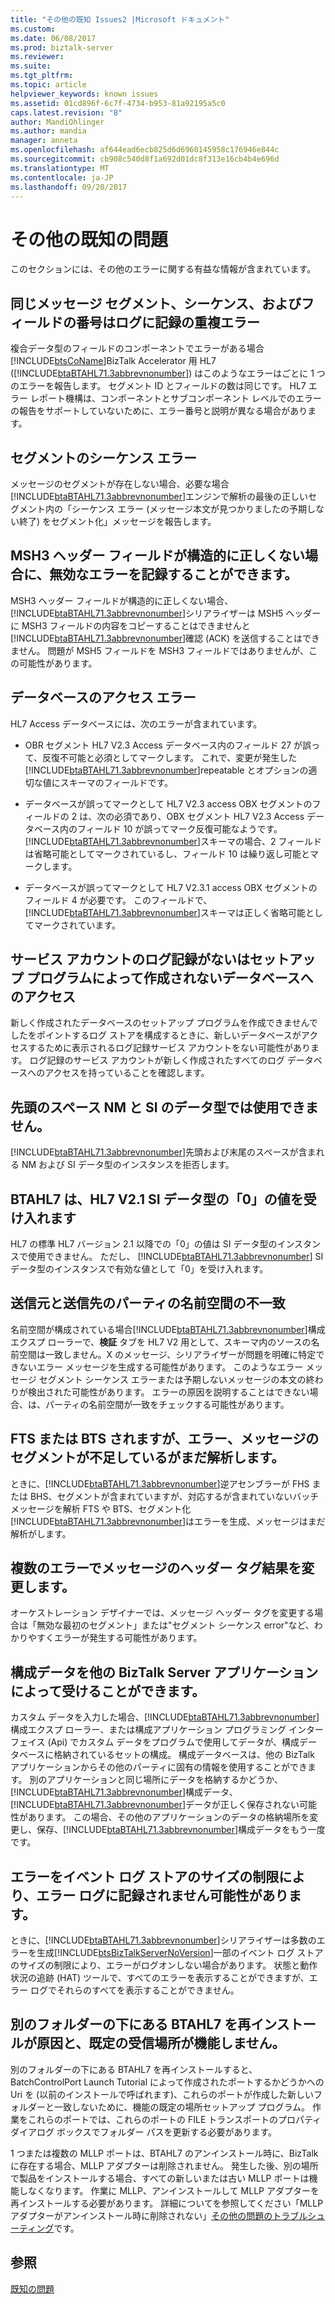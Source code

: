 ```yaml
---
title: "その他の既知 Issues2 |Microsoft ドキュメント"
ms.custom: 
ms.date: 06/08/2017
ms.prod: biztalk-server
ms.reviewer: 
ms.suite: 
ms.tgt_pltfrm: 
ms.topic: article
helpviewer_keywords: known issues
ms.assetid: 01cd896f-6c7f-4734-b953-81a92195a5c0
caps.latest.revision: "8"
author: MandiOhlinger
ms.author: mandia
manager: anneta
ms.openlocfilehash: af644ead6ecb825d6d6960145958c176946e844c
ms.sourcegitcommit: cb908c540d8f1a692d01dc8f313e16cb4b4e696d
ms.translationtype: MT
ms.contentlocale: ja-JP
ms.lasthandoff: 09/20/2017
---
```

# <a name="miscellaneous-known-issues"></a>その他の既知の問題
このセクションには、その他のエラーに関する有益な情報が含まれています。  
  
## <a name="duplicate-errors-logged-for-the-same-message-segment-sequence-and-field-number"></a>同じメッセージ セグメント、シーケンス、およびフィールドの番号はログに記録の重複エラー  
 複合データ型のフィールドのコンポーネントでエラーがある場合[!INCLUDE[btsCoName](../../includes/btsconame-md.md)]BizTalk Accelerator 用 HL7 ([!INCLUDE[btaBTAHL71.3abbrevnonumber](../../includes/btabtahl71-3abbrevnonumber-md.md)]) はこのようなエラーはごとに 1 つのエラーを報告します。 セグメント ID とフィールドの数は同じです。 HL7 エラー レポート機構は、コンポーネントとサブコンポーネント レベルでのエラーの報告をサポートしていないために、エラー番号と説明が異なる場合があります。  
  
## <a name="segment-sequence-errors"></a>セグメントのシーケンス エラー  
 メッセージのセグメントが存在しない場合、必要な場合[!INCLUDE[btaBTAHL71.3abbrevnonumber](../../includes/btabtahl71-3abbrevnonumber-md.md)]エンジンで解析の最後の正しいセグメント内の「シーケンス エラー (メッセージ本文が見つかりましたの予期しない終了) をセグメント化」メッセージを報告します。  
  
## <a name="invalid-error-can-be-recorded-when-the-msh3-header-field-is-structurally-incorrect"></a>MSH3 ヘッダー フィールドが構造的に正しくない場合に、無効なエラーを記録することができます。  
 MSH3 ヘッダー フィールドが構造的に正しくない場合、[!INCLUDE[btaBTAHL71.3abbrevnonumber](../../includes/btabtahl71-3abbrevnonumber-md.md)]シリアライザーは MSH5 ヘッダーに MSH3 フィールドの内容をコピーすることはできませんと[!INCLUDE[btaBTAHL71.3abbrevnonumber](../../includes/btabtahl71-3abbrevnonumber-md.md)]確認 (ACK) を送信することはできません。 問題が MSH5 フィールドを MSH3 フィールドではありませんが、この可能性があります。  
  
## <a name="access-database-errors"></a>データベースのアクセス エラー  
 HL7 Access データベースには、次のエラーが含まれています。  
  
-   OBR セグメント HL7 V2.3 Access データベース内のフィールド 27 が誤って、反復不可能と必須としてマークします。 これで、変更が発生した[!INCLUDE[btaBTAHL71.3abbrevnonumber](../../includes/btabtahl71-3abbrevnonumber-md.md)]repeatable とオプションの適切な値にスキーマのフィールドです。  
  
-   データベースが誤ってマークとして HL7 V2.3 access OBX セグメントのフィールドの 2 は、次の必須であり、OBX セグメント HL7 V2.3 Access データベース内のフィールド 10 が誤ってマーク反復可能なようです。 [!INCLUDE[btaBTAHL71.3abbrevnonumber](../../includes/btabtahl71-3abbrevnonumber-md.md)]スキーマの場合、2 フィールドは省略可能としてマークされているし、フィールド 10 は繰り返し可能とマークします。  
  
-   データベースが誤ってマークとして HL7 V2.3.1 access OBX セグメントのフィールド 4 が必要です。 このフィールドで、[!INCLUDE[btaBTAHL71.3abbrevnonumber](../../includes/btabtahl71-3abbrevnonumber-md.md)]スキーマは正しく省略可能としてマークされています。  
  
## <a name="logging-service-account-may-not-have-access-to-databases-that-are-not-created-by-the-setup-program"></a>サービス アカウントのログ記録がないはセットアップ プログラムによって作成されないデータベースへのアクセス  
 新しく作成されたデータベースのセットアップ プログラムを作成できませんでしたをポイントするログ ストアを構成するときに、新しいデータベースがアクセスするために表示されるログ記録サービス アカウントをない可能性があります。 ログ記録のサービス アカウントが新しく作成されたすべてのログ データベースへのアクセスを持っていることを確認します。  
  
## <a name="leading-spaces-not-allowed-in-nm-and-si-data-types"></a>先頭のスペース NM と SI のデータ型では使用できません。  
 [!INCLUDE[btaBTAHL71.3abbrevnonumber](../../includes/btabtahl71-3abbrevnonumber-md.md)]先頭および末尾のスペースが含まれる NM および SI データ型のインスタンスを拒否します。  
  
## <a name="btahl7-accepts-a-value-of-0-for-hl7-v21-si-data-type"></a>BTAHL7 は、HL7 V2.1 SI データ型の「0」の値を受け入れます  
 HL7 の標準 HL7 バージョン 2.1 以降での「0」の値は SI データ型のインスタンスで使用できません。 ただし、 [!INCLUDE[btaBTAHL71.3abbrevnonumber](../../includes/btabtahl71-3abbrevnonumber-md.md)] SI データ型のインスタンスで有効な値として「0」を受け入れます。  
  
## <a name="mismatch-of-source-and-destination-party-namespaces"></a>送信元と送信先のパーティの名前空間の不一致  
 名前空間が構成されている場合[!INCLUDE[btaBTAHL71.3abbrevnonumber](../../includes/btabtahl71-3abbrevnonumber-md.md)]構成エクスプ ローラーで、**検証** タブを HL7 V2 用として、スキーマ内のソースの名前空間は一致しません。X のメッセージ、シリアライザーが問題を明確に特定できないエラー メッセージを生成する可能性があります。 このようなエラー メッセージ セグメント シーケンス エラーまたは予期しないメッセージの本文の終わりが検出された可能性があります。 エラーの原因を説明することはできない場合、は、パーティの名前空間が一致をチェックする可能性があります。  
  
## <a name="lack-of-segments-fts-or-bts-results-in-error-but-the-message-still-parses"></a>FTS または BTS されますが、エラー、メッセージのセグメントが不足しているがまだ解析します。  
 ときに、[!INCLUDE[btaBTAHL71.3abbrevnonumber](../../includes/btabtahl71-3abbrevnonumber-md.md)]逆アセンブラーが FHS または BHS、セグメントが含まれていますが、対応するが含まれていないバッチ メッセージを解析 FTS や BTS、セグメント化[!INCLUDE[btaBTAHL71.3abbrevnonumber](../../includes/btabtahl71-3abbrevnonumber-md.md)]はエラーを生成、メッセージはまだ解析がします。  
  
## <a name="modifying-a-message-header-tag-results-in-multiple-errors"></a>複数のエラーでメッセージのヘッダー タグ結果を変更します。  
 オーケストレーション デザイナーでは、メッセージ ヘッダー タグを変更する場合は「無効な最初のセグメント」または"セグメント シーケンス error"など、わかりやすくエラーが発生する可能性があります。  
  
## <a name="configuration-data-can-be-affected-by-other-biztalk-server-applications"></a>構成データを他の BizTalk Server アプリケーションによって受けることができます。  
 カスタム データを入力した場合、[!INCLUDE[btaBTAHL71.3abbrevnonumber](../../includes/btabtahl71-3abbrevnonumber-md.md)]構成エクスプ ローラー、または構成アプリケーション プログラミング インターフェイス (Api) でカスタム データをプログラムで使用してデータが、構成データベースに格納されているセットの構成。  構成データベースは、他の BizTalk アプリケーションからその他のパーティに固有の情報を使用することができます。 別のアプリケーションと同じ場所にデータを格納するかどうか、[!INCLUDE[btaBTAHL71.3abbrevnonumber](../../includes/btabtahl71-3abbrevnonumber-md.md)]構成データ、[!INCLUDE[btaBTAHL71.3abbrevnonumber](../../includes/btabtahl71-3abbrevnonumber-md.md)]データが正しく保存されない可能性があります。 この場合、その他のアプリケーションのデータの格納場所を変更し、保存、[!INCLUDE[btaBTAHL71.3abbrevnonumber](../../includes/btabtahl71-3abbrevnonumber-md.md)]構成データをもう一度です。  
  
## <a name="errors-might-not-be-logged-in-the-error-log-due-to-a-size-limitation-of-the-event-log-store"></a>エラーをイベント ログ ストアのサイズの制限により、エラー ログに記録されません可能性があります。  
 ときに、[!INCLUDE[btaBTAHL71.3abbrevnonumber](../../includes/btabtahl71-3abbrevnonumber-md.md)]シリアライザーは多数のエラーを生成[!INCLUDE[btsBizTalkServerNoVersion](../../includes/btsbiztalkservernoversion-md.md)]一部のイベント ログ ストアのサイズの制限により、エラーがログオンしない場合があります。 状態と動作状況の追跡 (HAT) ツールで、すべてのエラーを表示することができますが、エラー ログでそれらのすべてを表示することができません。  
  
## <a name="reinstalling-btahl7-under-a-different-folder-will-cause-the-default-receive-locations-not-to-work"></a>別のフォルダーの下にある BTAHL7 を再インストールが原因と、既定の受信場所が機能しません。  
 別のフォルダーの下にある BTAHL7 を再インストールすると、BatchControlPort Launch Tutorial によって作成されたポートするかどうかへの Uri を (以前のインストールで呼ばれます)、これらのポートが作成した新しいフォルダーと一致しないために、機能の既定の場所セットアップ プログラム。 作業をこれらのポートでは、これらのポートの FILE トランスポートのプロパティ ダイアログ ボックスでフォルダー パスを更新する必要があります。  
  
 1 つまたは複数の MLLP ポートは、BTAHL7 のアンインストール時に、BizTalk に存在する場合、MLLP アダプターは削除されません。 発生した後、別の場所で製品をインストールする場合、すべての新しいまたは古い MLLP ポートは機能しなくなります。 作業に MLLP、アンインストールして MLLP アダプターを再インストールする必要があります。 詳細についてを参照してください「MLLP アダプターがアンインストール時に削除されない」[その他の問題のトラブルシューティング](../../adapters-and-accelerators/accelerator-hl7/troubleshooting-other-issues.md)です。  
  
## <a name="see-also"></a>参照  
 [既知の問題](../../adapters-and-accelerators/accelerator-hl7/known-issues1.md)